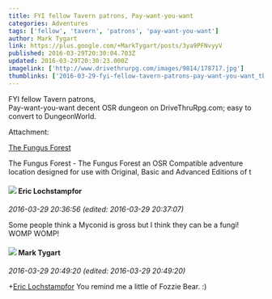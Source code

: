 ```yaml
---
title: FYI fellow Tavern patrons, Pay-want-you-want
categories: Adventures
tags: ['fellow', 'tavern', 'patrons', 'pay-want-you-want']
author: Mark Tygart
link: https://plus.google.com/+MarkTygart/posts/3ya9PFNvyyV
published: 2016-03-29T20:30:04.703Z
updated: 2016-03-29T20:30:23.000Z
imagelink: ['http://www.drivethrurpg.com/images/9814/178717.jpg']
thumblinks: ['2016-03-29-fyi-fellow-tavern-patrons-pay-want-you-want_tb.png']
---
```


FYI fellow Tavern patrons,<br />Pay-want-you-want decent OSR dungeon on DriveThruRpg.com; easy to convert to DungeonWorld.


Attachment:

<a href='http://www.drivethrurpg.com/product/178717/The-Fungus-Forest'>The Fungus Forest</a>


The Fungus Forest - The Fungus Forest
an OSR Compatible adventure location designed for use with Original, Basic and Advanced Editions of t
<div id='comment z122hvtayku0zlt0l22sizqwevrchveui'>
  <h4><img src='{{site.baseurl}}//images/avatars/104811112088336879051_photo.jpg'> Eric Lochstampfor</h4>
      <p><cite>2016-03-29 20:36:56 (edited: 2016-03-29 20:37:07)</cite></p>
        <p>Some people think a Myconid is gross but I think they can be a fungi! WOMP WOMP!</p>
</div>
        

<div id='comment z122hvtayku0zlt0l22sizqwevrchveui'>
  <h4><img src='{{site.baseurl}}//images/avatars/118088719859349999400_photo.jpg'> Mark Tygart</h4>
      <p><cite>2016-03-29 20:49:20 (edited: 2016-03-29 20:49:20)</cite></p>
        <p><span class="proflinkWrapper"><span class="proflinkPrefix">+</span><a class="proflink" href="https://plus.google.com/104811112088336879051" oid="104811112088336879051">Eric Lochstampfor</a></span> You remind me a little of Fozzie Bear. :)</p>
</div>
        
